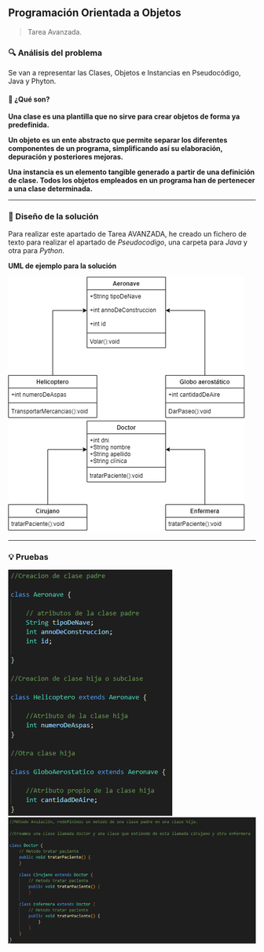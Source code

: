
## Programación Orientada a Objetos

> Tarea Avanzada.

### 🔍 Análisis del problema

Se van a representar las Clases, Objetos e Instancias en Pseudocódigo, Java y Phyton.

#### 🤔 ¿Qué son?

**Una clase es una plantilla que no sirve para crear objetos de forma ya predefinida.**

**Un objeto es un ente abstracto que permite separar los diferentes componentes de un programa, simplificando así su elaboración, depuración y posteriores mejoras.**

**Una instancia es un elemento tangible generado a partir de una definición de clase. Todos los objetos empleados en un programa han de pertenecer a una clase determinada.**

---

### 📐 Diseño de la solución

Para realizar este apartado de Tarea AVANZADA, he creado un fichero de texto para realizar el apartado de _Pseudocodigo_, una carpeta para _Java_ y otra para _Python_.

**UML de ejemplo para la solución**

![Herencia UML](https://github.com/FranciscoManuelLopezCabrera/DWEC/blob/main/POO/boletin/HerenciaUML.png)
![Polimorfismo UML](https://github.com/FranciscoManuelLopezCabrera/DWEC/blob/main/POO/boletin/PolimorfismoUML.png)

---

### 💡 Pruebas

![Prueba Herencia](https://github.com/FranciscoManuelLopezCabrera/DWEC/blob/main/POO/boletin/Herencia.png)
![Prueba Polimorfismo](https://github.com/FranciscoManuelLopezCabrera/DWEC/blob/main/POO/boletin/Polimorfismo.PNG)
